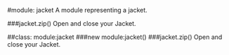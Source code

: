 #module: jacket
A module representing a jacket.

  
###jacket.zip()
Open and close your Jacket.


##class: module:jacket
###new module:jacket()
###jacket.zip()
Open and close your Jacket.


